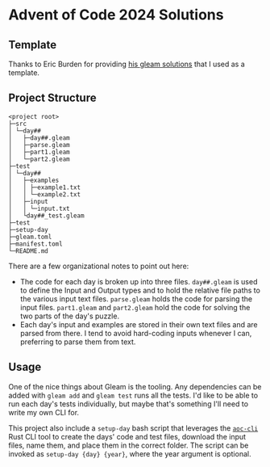 # Advent of Code 2024 Solutions

## Template
Thanks to Eric Burden for providing [his gleam solutions](https://github.com/ericwburden/advent_of_code_2024) that I used as a template.
## Project Structure

```
<project root>
├─src
│ └─day##
│   ├─day##.gleam
│   ├─parse.gleam
│   ├─part1.gleam
│   └─part2.gleam
├─test
│ └─day##
│   ├─examples
│   │ ├─example1.txt
│   │ └─example2.txt
│   ├─input
│   │ └─input.txt
│   └day##_test.gleam
├─test
├─setup-day
├─gleam.toml
├─manifest.toml
└─README.md
```

There are a few organizational notes to point out here:

- The code for each day is broken up into three files. `day##.gleam` is used to define
  the Input and Output types and to hold the relative file paths to the various input
  text files. `parse.gleam` holds the code for parsing the input files. `part1.gleam`
  and `part2.gleam` hold the code for solving the two parts of the day's puzzle.
- Each day's input and examples are stored in their own text files and are parsed from
  there. I tend to avoid hard-coding inputs whenever I can, preferring to parse them
  from text.
  
## Usage
  
One of the nice things about Gleam is the tooling. Any dependencies can be added with
`gleam add` and `gleam test` runs all the tests. I'd like to be able to run each day's
tests individually, but maybe that's something I'll need to write my own CLI for.
 
This project also include a `setup-day` bash script that leverages the 
[`aoc-cli`](https://github.com/scarvalhojr/aoc-cli) Rust CLI tool to create
the days' code and test files, download the input files, name them, and
place them in the correct folder. The script can be invoked as 
`setup-day {day} {year}`, where the year argument is optional.
